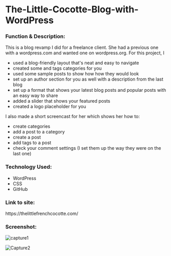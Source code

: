 # The-Little-Cocotte-Blog-with-WordPress

<h3>Function & Description:</h3>
This is a blog revamp I did for a freelance client. She had a previous one with a wordpress.com and wanted one on wordpress.org. 
For this project, I


- used a blog-friendly layout that's neat and easy to navigate
- created some and tags categories for you
- used some sample posts to show how how they would look
- set up an author section for you as well with a description from the last blog
- set up a format that shows your latest blog posts and popular posts with an easy way to share
- added a slider that shows your featured posts
- created a logo placeholder for you


I also made a short screencast for her which shows her how to:
- create categories
- add a post to a category
- create a post
- add tags to a post
- check your comment settings (I set them up the way they were on the last one)

<h3>Technology Used:</h3>

- WordPress
- CSS
- GitHub 


<h3>Link to site:</h3>
https://thelittlefrenchcocotte.com/

<h3>Screenshot:</h3>

![capture1](https://user-images.githubusercontent.com/40691059/76660587-8a106580-6579-11ea-8c0b-79126fc16830.PNG)

![Capture2](https://user-images.githubusercontent.com/40691059/76660593-8d0b5600-6579-11ea-99ae-cfe2dc1d6605.PNG)



